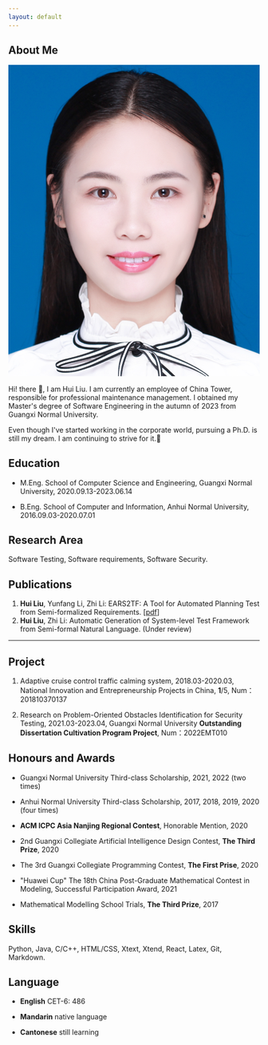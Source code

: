 ```yaml
---
layout: default
---
```


## About Me

<img class="profile-picture" src="photoLH.png">

Hi! there 👋, I am Hui Liu. I am currently an employee of China Tower, responsible for professional maintenance management. I obtained my Master's degree of Software Engineering in the autumn of 2023 from Guangxi Normal University. 

Even though I've started working in the corporate world, pursuing a Ph.D. is still my dream. I am continuing to strive for it.🌟

## Education

* M.Eng. School of Computer Science and Engineering, Guangxi Normal University, 2020.09.13-2023.06.14

* B.Eng. School of Computer and Information, Anhui Normal University, 2016.09.03-2020.07.01

## Research Area

Software Testing, Software requirements, Software Security.

## Publications

1. **Hui Liu**, Yunfang Li, Zhi Li: EARS2TF: A Tool for Automated Planning Test from Semi-formalized Requirements. \[[pdf](https://ksiresearch.org/seke/seke22paper/paper179.pdf)\]
2. **Hui Liu**, Zhi Li: Automatic Generation of System-level Test Framework from Semi-formal Natural Language. (Under review)

---
## Project

1. Adaptive cruise control traffic calming system, 2018.03-2020.03, National Innovation and Entrepreneurship Projects in China, **1**/5, Num：201810370137

2. Research on Problem-Oriented Obstacles Identification for Security Testing, 2021.03-2023.04, Guangxi Normal University **Outstanding Dissertation Cultivation Program Project**, Num：2022EMT010

## Honours and Awards

* Guangxi Normal University Third-class Scholarship, 2021, 2022 (two times)

* Anhui Normal University Third-class Scholarship, 2017, 2018, 2019, 2020 (four times)

* **ACM ICPC Asia Nanjing Regional Contest**, Honorable Mention, 2020

* 2nd Guangxi Collegiate Artificial Intelligence Design Contest, **The Third Prize**, 2020

* The 3rd Guangxi Collegiate Programming Contest, **The First Prise**, 2020

* "Huawei Cup" The 18th China Post-Graduate Mathematical Contest in Modeling, Successful Participation Award, 2021

* Mathematical Modelling School Trials,  **The Third Prize**, 2017

## Skills

Python, Java, C/C++, HTML/CSS, Xtext, Xtend, React, Latex, Git, Markdown.

## Language

- **English** CET-6: 486

- **Mandarin** native language

- **Cantonese** still learning
